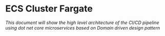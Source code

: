 # ECS Cluster Fargate
*This document will show the high level architecture of the CI/CD pipeline using dot net core microservices based on Domain driven design pattern*
